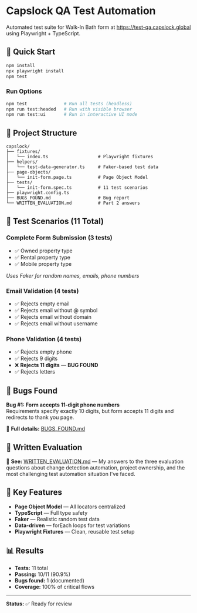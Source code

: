 # Capslock QA Test Automation

Automated test suite for Walk-In Bath form at https://test-qa.capslock.global using Playwright + TypeScript.

## 🚀 Quick Start

```bash
npm install
npx playwright install
npm test
```

### Run Options
```bash
npm test              # Run all tests (headless)
npm run test:headed   # Run with visible browser
npm run test:ui       # Run in interactive UI mode
```

## 📁 Project Structure

```
capslock/
├── fixtures/
│   └── index.ts                   # Playwright fixtures
├── helpers/
│   └── test-data-generator.ts     # Faker-based test data
├── page-objects/
│   └── init-form.page.ts          # Page Object Model
├── tests/
│   └── init-form.spec.ts          # 11 test scenarios
├── playwright.config.ts
├── BUGS_FOUND.md                  # Bug report
└── WRITTEN_EVALUATION.md          # Part 2 answers
```

## 🧪 Test Scenarios (11 Total)

### Complete Form Submission (3 tests)
- ✅ Owned property type
- ✅ Rental property type  
- ✅ Mobile property type

_Uses Faker for random names, emails, phone numbers_

### Email Validation (4 tests)
- ✅ Rejects empty email
- ✅ Rejects email without @ symbol
- ✅ Rejects email without domain
- ✅ Rejects email without username

### Phone Validation (4 tests)
- ✅ Rejects empty phone
- ✅ Rejects 9 digits
- ❌ **Rejects 11 digits** — **BUG FOUND**
- ✅ Rejects letters

## 🐛 Bugs Found

**Bug #1: Form accepts 11-digit phone numbers**  
Requirements specify exactly 10 digits, but form accepts 11 digits and redirects to thank you page.

📄 **Full details:** [BUGS_FOUND.md](BUGS_FOUND.md)

## 📝 Written Evaluation

📄 **See:** [WRITTEN_EVALUATION.md](WRITTEN_EVALUATION.md) — My answers to the three evaluation questions about change detection automation, project ownership, and the most challenging test automation situation I've faced.

## 🎯 Key Features

- **Page Object Model** — All locators centralized
- **TypeScript** — Full type safety
- **Faker** — Realistic random test data
- **Data-driven** — forEach loops for test variations
- **Playwright Fixtures** — Clean, reusable test setup

## 📊 Results

- **Tests:** 11 total
- **Passing:** 10/11 (90.9%)
- **Bugs found:** 1 (documented)
- **Coverage:** 100% of critical flows

---

**Status:** ✅ Ready for review
